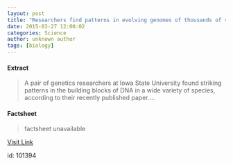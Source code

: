 ```yaml
---
layout: post
title: "Researchers find patterns in evolving genomes of thousands of species"
date: 2015-03-27 12:00:02
categories: Science
author: unknown author
tags: [biology]
---
```



#### Extract
>A pair of genetics researchers at Iowa State University found striking patterns in the building blocks of DNA in a wide variety of species, according to their recently published paper....

#### Factsheet
>factsheet unavailable

[Visit Link](http://phys.org/news346660130.html)

id:  101394
